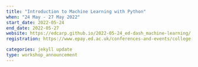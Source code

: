 ```yaml
---
title: "Introduction to Machine Learning with Python" 
when: "24 May - 27 May 2022"
start_date: 2022-05-24
end_date: 2022-05-27
website: https://edcarp.github.io/2022-05-24_ed-dash_machine-learning/
registration: https://www.epay.ed.ac.uk/conferences-and-events/college-of-medicine-and-veterinary-medicine/school-of-molecular-genetic-and-population-health-sciences/igc/machine-learning-may-22

categories: jekyll update
type: workshop_announcement
--- 
```

